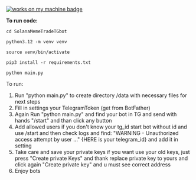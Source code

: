[![works on my machine badge](https://cdn.jsdelivr.net/gh/nikku/works-on-my-machine@v0.4.0/badge.svg)](https://github.com/nikku/works-on-my-machine)

**To run code:**

```
cd SolanaMemeTradeTGbot
```
```
python3.12 -m venv venv
```
```
source venv/bin/activate
```
```
pip3 install -r requirements.txt
```
```
python main.py
```

To run:
1) Run "python main.py"  to create directory /data with necessary files for next steps
2) Fill in settings your TelegramToken (get from BotFather)
3) Again Run "python main.py" and find your bot in TG and send with hands "/start" and than click any button
4) Add allowed users if you don't know your tg_id start bot without id and use /start and then check logs and find:
"WARNING - Unauthorized access attempt by user ..." {HERE is your telegram_id} and add it in setting
5) Take care and save your private keys if you want use your old keys, just press "Create private Keys"
and thank replace private key to yours and click again "Сreate private key" and u must see correct address
6) Enjoy bots
